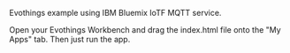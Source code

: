 Evothings example using IBM Bluemix IoTF MQTT service.

Open your Evothings Workbench and drag the index.html file
onto the "My Apps" tab. Then just run the app.
